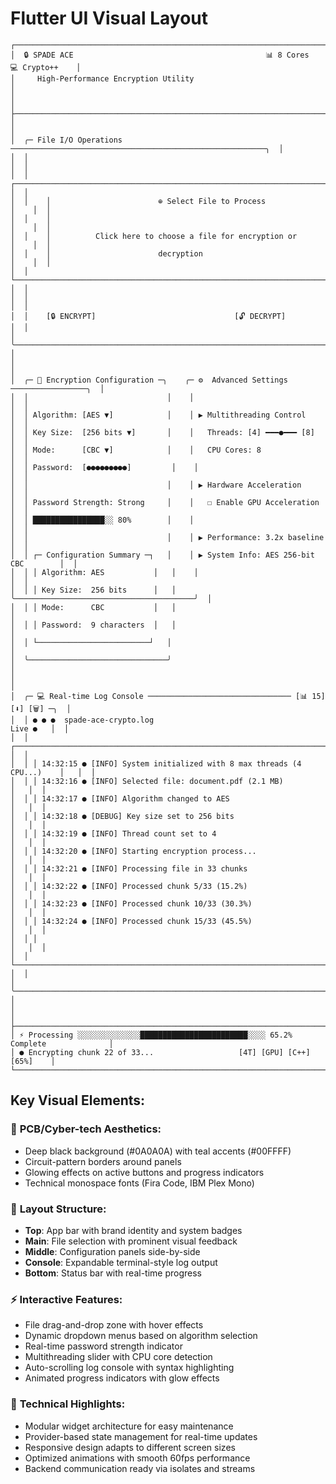 # Flutter UI Visual Layout

```
┌─────────────────────────────────────────────────────────────────────────────────────┐
│  🔒 SPADE ACE                                           📊 8 Cores    💻 Crypto++    │
│     High-Performance Encryption Utility                                             │
│                                                                                     │
├─────────────────────────────────────────────────────────────────────────────────────┤
│                                                                                     │
│  ╭─ File I/O Operations ─────────────────────────────────────────────────────────╮  │
│  │                                                                               │  │
│  │    ┌─────────────────────────────────────────────────────────────────────┐    │  │
│  │    │                        ⊕ Select File to Process                      │    │  │
│  │    │                                                                     │    │  │
│  │    │          Click here to choose a file for encryption or             │    │  │
│  │    │                        decryption                                  │    │  │
│  │    └─────────────────────────────────────────────────────────────────────┘    │  │
│  │                                                                               │  │
│  │    [🔒 ENCRYPT]                               [🔓 DECRYPT]                    │  │
│  ╰───────────────────────────────────────────────────────────────────────────────╯  │
│                                                                                     │
│  ╭─ 🔐 Encryption Configuration ─╮    ╭─ ⚙️  Advanced Settings ─────────────────╮  │
│  │                               │    │                                        │  │
│  │ Algorithm: [AES ▼]            │    │ ▶ Multithreading Control               │  │
│  │ Key Size:  [256 bits ▼]       │    │   Threads: [4] ━━━●━━━ [8]              │  │
│  │ Mode:      [CBC ▼]            │    │   CPU Cores: 8                         │  │
│  │ Password:  [●●●●●●●●●]         │    │                                        │  │
│  │                               │    │ ▶ Hardware Acceleration                 │  │
│  │ Password Strength: Strong     │    │   ☐ Enable GPU Acceleration            │  │
│  │ ████████████████░░ 80%        │    │                                        │  │
│  │                               │    │ ▶ Performance: 3.2x baseline           │  │
│  │ ┌─ Configuration Summary ─┐   │    │ ▶ System Info: AES 256-bit CBC        │  │
│  │ │ Algorithm: AES           │   │    │                                        │  │
│  │ │ Key Size:  256 bits      │   │    ╰────────────────────────────────────────╯  │
│  │ │ Mode:      CBC           │   │                                                │
│  │ │ Password:  9 characters  │   │                                                │
│  │ └─────────────────────────┘   │                                                │
│  ╰───────────────────────────────╯                                                │
│                                                                                     │
│  ╭─ 💻 Real-time Log Console ──────────────────────────────── [📊 15] [⬇] [🗑️] ─╮  │
│  │ ● ● ●  spade-ace-crypto.log                                          Live ●   │  │
│  │ ┌─────────────────────────────────────────────────────────────────────────┐   │  │
│  │ │ 14:32:15 ● [INFO] System initialized with 8 max threads (4 CPU...)    │   │  │
│  │ │ 14:32:16 ● [INFO] Selected file: document.pdf (2.1 MB)               │   │  │
│  │ │ 14:32:17 ● [INFO] Algorithm changed to AES                           │   │  │
│  │ │ 14:32:18 ● [DEBUG] Key size set to 256 bits                          │   │  │
│  │ │ 14:32:19 ● [INFO] Thread count set to 4                             │   │  │
│  │ │ 14:32:20 ● [INFO] Starting encryption process...                     │   │  │
│  │ │ 14:32:21 ● [INFO] Processing file in 33 chunks                       │   │  │
│  │ │ 14:32:22 ● [INFO] Processed chunk 5/33 (15.2%)                      │   │  │
│  │ │ 14:32:23 ● [INFO] Processed chunk 10/33 (30.3%)                     │   │  │
│  │ │ 14:32:24 ● [INFO] Processed chunk 15/33 (45.5%)                     │   │  │
│  │ │                                                                       │   │  │
│  │ └─────────────────────────────────────────────────────────────────────────┘   │  │
│  ╰─────────────────────────────────────────────────────────────────────────────────╯  │
│                                                                                     │
├─────────────────────────────────────────────────────────────────────────────────────┤
│ ⚡ Processing ░░░░░░░░░░░░░░████████████████████████░░░░ 65.2% Complete              │
│ ● Encrypting chunk 22 of 33...                   [4T] [GPU] [C++]         [65%]    │
└─────────────────────────────────────────────────────────────────────────────────────┘
```

## Key Visual Elements:

### 🎨 **PCB/Cyber-tech Aesthetics:**
- Deep black background (#0A0A0A) with teal accents (#00FFFF)
- Circuit-pattern borders around panels
- Glowing effects on active buttons and progress indicators
- Technical monospace fonts (Fira Code, IBM Plex Mono)

### 📱 **Layout Structure:**
- **Top**: App bar with brand identity and system badges
- **Main**: File selection with prominent visual feedback
- **Middle**: Configuration panels side-by-side
- **Console**: Expandable terminal-style log output
- **Bottom**: Status bar with real-time progress

### ⚡ **Interactive Features:**
- File drag-and-drop zone with hover effects
- Dynamic dropdown menus based on algorithm selection
- Real-time password strength indicator
- Multithreading slider with CPU core detection
- Auto-scrolling log console with syntax highlighting
- Animated progress indicators with glow effects

### 🔧 **Technical Highlights:**
- Modular widget architecture for easy maintenance
- Provider-based state management for real-time updates
- Responsive design adapts to different screen sizes
- Optimized animations with smooth 60fps performance
- Backend communication ready via isolates and streams